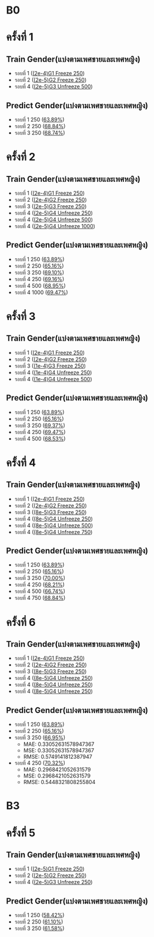 # B0
# ครั้งที่ 1

## Train Gender(แบ่งตามเพศชายและเพศหญิง)
 - รอบที่ 1 ([(2e-4)G1 Freeze 250](https://github.com/Wanita-8943/run/blob/main/GG1_Train_2e_4_Freeze.ipynb))
 - รอบที่ 2 ([(2e-5)G2 Freeze 250](https://github.com/Wanita-8943/run/blob/main/GG2_Train_2e_5_Freeze.ipynb))  
 - รอบที่ 4 ([(2e-5)G3 Unfreeze 500](https://github.com/Wanita-8943/run/blob/main/GG3_Train_2e_5_Unfreeze.ipynb))
  
 ## Predict Gender(แบ่งตามเพศชายและเพศหญิง)
 - รอบที่ 1 250 ([63.89%](https://github.com/Wanita-8943/run/blob/main/Predict_GG1_2e_4_250%E0%B8%A3%E0%B8%AD%E0%B8%9A.ipynb))
 - รอบที่ 2 250 ([68.84%](https://github.com/Wanita-8943/run/blob/main/Predict_GG2_2e-5_250%E0%B8%A3%E0%B8%AD%E0%B8%9A.ipynb))  
 - รอบที่ 3 250 ([68.74%](https://github.com/Wanita-8943/run/blob/main/Predict_GG3_2e-5_500%E0%B8%A3%E0%B8%AD%E0%B8%9A.ipynb))



# ครั้งที่ 2

## Train Gender(แบ่งตามเพศชายและเพศหญิง)
 - รอบที่ 1 ([(2e-4)G1 Freeze 250](https://github.com/Wanita-8943/run/blob/main/GG1_Train_2e_4_Freeze.ipynb))
 - รอบที่ 2 ([(2e-4)G2 Freeze 250](https://github.com/Wanita-8943/run/blob/main/GG2_Train_2e_4_Freeze.ipynb))  
 - รอบที่ 3 ([(2e-5)G3 Freeze 250](https://github.com/Wanita-8943/run/blob/main/GG3_Train_2e-5_Freeze.ipynb))
 - รอบที่ 4 ([(2e-5)G4 Unfreeze 250](https://github.com/Wanita-8943/run/blob/main/GG4_Train_2e-5_Unfreeze.ipynb))
 - รอบที่ 4 ([(2e-5)G4 Unfreeze 500](https://github.com/Wanita-8943/run/blob/main/GG4_Train_2e-5_500_Unfreeze.ipynb))
 - รอบที่ 4 ([(2e-5)G4 Unfreeze 1000](https://github.com/Wanita-8943/run/blob/main/GG4_Train_2e-5_1000_Unfreeze.ipynb))
 
 ## Predict Gender(แบ่งตามเพศชายและเพศหญิง)
 - รอบที่ 1 250 ([63.89%](https://github.com/Wanita-8943/run/blob/main/Predict_GG1_2e_4_250%E0%B8%A3%E0%B8%AD%E0%B8%9A.ipynb))
 - รอบที่ 2 250 ([65.16%](https://github.com/Wanita-8943/run/blob/main/Predict_GG2_2e-4_250%E0%B8%A3%E0%B8%AD%E0%B8%9A.ipynb))  
 - รอบที่ 3 250 ([69.10%](https://github.com/Wanita-8943/run/blob/main/Predict_GG3_2e-5_250%E0%B8%A3%E0%B8%AD%E0%B8%9A_Freeze.ipynb))
 - รอบที่ 4 250 ([69.16%](https://github.com/Wanita-8943/run/blob/main/Predict_GG4_2e-5_250%E0%B8%A3%E0%B8%AD%E0%B8%9A_Unfreeze.ipynb))
 - รอบที่ 4 500 ([68.95%](https://github.com/Wanita-8943/run/blob/main/Predict_GG4_2e-5_500%E0%B8%A3%E0%B8%AD%E0%B8%9A_Unfreeze.ipynb))
 - รอบที่ 4 1000 ([69.47%](https://github.com/Wanita-8943/run/blob/main/Predict_GG4_2e-5_1000%E0%B8%A3%E0%B8%AD%E0%B8%9A_Unfreeze.ipynb))



 # ครั้งที่ 3

## Train Gender(แบ่งตามเพศชายและเพศหญิง)
 - รอบที่ 1 ([(2e-4)G1 Freeze 250](https://github.com/Wanita-8943/run/blob/main/GG1_Train_2e_4_Freeze.ipynb))
 - รอบที่ 2 ([(2e-4)G2 Freeze 250](https://github.com/Wanita-8943/run/blob/main/GG2_Train_2e_4_Freeze.ipynb))  
 - รอบที่ 3 ([(1e-4)G3 Freeze 250](https://github.com/Wanita-8943/run/blob/main/New_GG3_Train_1e-4_Freeze.ipynb))
 - รอบที่ 4 ([(1e-4)G4 Unfreeze 250](https://github.com/Wanita-8943/run/blob/main/New_GG4_Train_1e-4_250_Unfreeze.ipynb))
 - รอบที่ 4 ([(1e-4)G4 Unfreeze 500](https://github.com/Wanita-8943/run/blob/main/New_GG4_Train_1e-4_500_Unfreeze.ipynb))
 
  
 ## Predict Gender(แบ่งตามเพศชายและเพศหญิง)
 - รอบที่ 1 250 ([63.89%](https://github.com/Wanita-8943/run/blob/main/Predict_GG1_2e_4_250%E0%B8%A3%E0%B8%AD%E0%B8%9A.ipynb))
 - รอบที่ 2 250 ([65.16%](https://github.com/Wanita-8943/run/blob/main/Predict_GG2_2e-4_250%E0%B8%A3%E0%B8%AD%E0%B8%9A.ipynb))  
 - รอบที่ 3 250 ([69.37%](https://github.com/Wanita-8943/run/blob/main/New_Predict_GG3_1e-4_250%E0%B8%A3%E0%B8%AD%E0%B8%9A_Freeze.ipynb))
 - รอบที่ 4 250 ([69.47%](https://github.com/Wanita-8943/run/blob/main/New_Predict_GG4_1e-4_250%E0%B8%A3%E0%B8%AD%E0%B8%9A_Unfreeze.ipynb))
 - รอบที่ 4 500 ([68.53%](https://github.com/Wanita-8943/run/blob/main/New_Predict_GG4_1e-4_500%E0%B8%A3%E0%B8%AD%E0%B8%9A_Unfreeze.ipynb))
 
 # ครั้งที่ 4

## Train Gender(แบ่งตามเพศชายและเพศหญิง)
 - รอบที่ 1 ([(2e-4)G1 Freeze 250](https://github.com/Wanita-8943/run/blob/main/GG1_Train_2e_4_Freeze.ipynb))
 - รอบที่ 2 ([(2e-4)G2 Freeze 250](https://github.com/Wanita-8943/run/blob/main/GG2_Train_2e_4_Freeze.ipynb))  
 - รอบที่ 3 ([(8e-5)G3 Freeze 250](https://github.com/Wanita-8943/run/blob/main/(8e-5)_Gender3_Train_Freeze.ipynb))
 - รอบที่ 4 ([(8e-5)G4 Unfreeze 250](https://github.com/Wanita-8943/run/blob/main/(8e-5)_Gender4_Train_250_Unfreeze.ipynb))
 - รอบที่ 4 ([(8e-5)G4 Unfreeze 500](https://github.com/Wanita-8943/run/blob/main/(8e-5)_Gender4_Train_500_Unfreeze.ipynb))
 - รอบที่ 4 ([(8e-5)G4 Unfreeze 750](https://github.com/Wanita-8943/run/blob/main/(8e_5)_Gender4_Train_750_Unfreeze.ipynb))
 
  
 ## Predict Gender(แบ่งตามเพศชายและเพศหญิง)
 - รอบที่ 1 250 ([63.89%](https://github.com/Wanita-8943/run/blob/main/Predict_GG1_2e_4_250%E0%B8%A3%E0%B8%AD%E0%B8%9A.ipynb))
 - รอบที่ 2 250 ([65.16%](https://github.com/Wanita-8943/run/blob/main/Predict_GG2_2e-4_250%E0%B8%A3%E0%B8%AD%E0%B8%9A.ipynb))  
 - รอบที่ 3 250 ([70.00%](https://github.com/Wanita-8943/run/blob/main/Predict_Gender3_8e-5_250%E0%B8%A3%E0%B8%AD%E0%B8%9A_Freeze.ipynb))
 - รอบที่ 4 250 ([68.21%](https://github.com/Wanita-8943/run/blob/main/Predict_Gender4_8e-5_250%E0%B8%A3%E0%B8%AD%E0%B8%9A_Unfreeze.ipynb))
 - รอบที่ 4 500 ([66.74%](https://github.com/Wanita-8943/run/blob/main/Predict_Gender4_8e-5_500%E0%B8%A3%E0%B8%AD%E0%B8%9A_Unfreeze.ipynb))
 - รอบที่ 4 750 ([68.84%](https://github.com/Wanita-8943/run/blob/main/Predict_Gender4_8e-5_750%E0%B8%A3%E0%B8%AD%E0%B8%9A_Freeze.ipynb))
 
# ครั้งที่ 6

## Train Gender(แบ่งตามเพศชายและเพศหญิง)
 - รอบที่ 1 ([(2e-4)G1 Freeze 250](https://github.com/Wanita-8943/run/blob/main/GG1_Train_2e_4_Freeze.ipynb))
 - รอบที่ 2 ([(2e-4)G2 Freeze 250](https://github.com/Wanita-8943/run/blob/main/GG2_Train_2e_4_Freeze.ipynb))  
 - รอบที่ 3 ([(8e-5)G3 Freeze 250](https://github.com/Wanita-8943/run/blob/main/(8e-5)_Gender3_Train_Freeze.ipynb))
 - รอบที่ 4 ([(8e-5)G4 Unfreeze 250](https://github.com/Wanita-8943/run/blob/main/B0_3_(8e-5)_Gender3_Train_Freeze.ipynb))
 - รอบที่ 4 ([(8e-5)G4 Unfreeze 250](https://github.com/Wanita-8943/run/blob/main/B0_4_(8e-5)_Gender4_Train_Unfreeze.ipynb))
 - รอบที่ 4 ([(8e-5)G4 Unfreeze 250]())
 
  
 ## Predict Gender(แบ่งตามเพศชายและเพศหญิง)
 - รอบที่ 1 250 ([63.89%](https://github.com/Wanita-8943/run/blob/main/Predict_GG1_2e_4_250%E0%B8%A3%E0%B8%AD%E0%B8%9A.ipynb))
 - รอบที่ 2 250 ([65.16%](https://github.com/Wanita-8943/run/blob/main/Predict_GG2_2e-4_250%E0%B8%A3%E0%B8%AD%E0%B8%9A.ipynb))  
 - รอบที่ 3 250 ([66.95%](https://github.com/Wanita-8943/run/blob/main/B0_3_(8e-5)_Gender3_Predict_Freeze.ipynb))  
   - MAE: 0.33052631578947367
   - MSE: 0.33052631578947367
   - RMSE: 0.5749141812387947
 - รอบที่ 4 250 ([70.32%](https://github.com/Wanita-8943/run/blob/main/B0_4_(8e-5)_Gender4_Predict_Unfreeze.ipynb))  
   - MAE: 0.2968421052631579
   - MSE: 0.2968421052631579
   - RMSE: 0.5448321808255804
   
# B3
# ครั้งที่ 5

## Train Gender(แบ่งตามเพศชายและเพศหญิง)
 - รอบที่ 1 ([(2e-5)G1 Freeze 250](https://github.com/Wanita-8943/run/blob/main/B3_G1_Train_2e-5_Freeze.ipynb))
 - รอบที่ 2 ([(2e-5)G2 Freeze 250](https://github.com/Wanita-8943/run/blob/main/B3_G2_Train_2e-5_Freeze.ipynb))  
 - รอบที่ 4 ([(2e-5)G3 Unfreeze 250](https://github.com/Wanita-8943/run/blob/main/B3_G3_Train_2e-5_Unfreeze.ipynb))
  
 ## Predict Gender(แบ่งตามเพศชายและเพศหญิง)
 - รอบที่ 1 250 ([58.42%](https://github.com/Wanita-8943/run/blob/main/Predict_B3_G1_2e-5_250%E0%B8%A3%E0%B8%AD%E0%B8%9A.ipynb))
 - รอบที่ 2 250 ([61.10%](https://github.com/Wanita-8943/run/blob/main/Predict_B3_G2_2e-5_250%E0%B8%A3%E0%B8%AD%E0%B8%9A.ipynb))  
 - รอบที่ 3 250 ([61.58%](https://github.com/Wanita-8943/run/blob/main/Predict_B3_G3_2e-5_250%E0%B8%A3%E0%B8%AD%E0%B8%9A_Un.ipynb))
